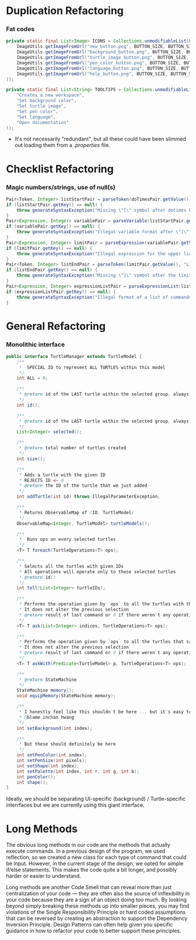 # Duplication Refactoring

### Fat codes 

``` java
private static final List<Image> ICONS = Collections.unmodifiableList(List.of(
    ImageUtils.getImageFromUrl("new_button.png", BUTTON_SIZE, BUTTON_SIZE),
    ImageUtils.getImageFromUrl("background_button.png", BUTTON_SIZE, BUTTON_SIZE),
    ImageUtils.getImageFromUrl("turtle_image_button.png", BUTTON_SIZE, BUTTON_SIZE),
    ImageUtils.getImageFromUrl("pen_color_button.png", BUTTON_SIZE, BUTTON_SIZE),
    ImageUtils.getImageFromUrl("language_button.png", BUTTON_SIZE, BUTTON_SIZE),
    ImageUtils.getImageFromUrl("help_button.png", BUTTON_SIZE, BUTTON_SIZE)
));

private static final List<String> TOOLTIPS = Collections.unmodifiableList(List.of(
    "Creates a new workspace",
    "Set background color",
    "Set turtle image",
    "Set pen color",
    "Set language",
    "Open documentation"
));
```

* It's not necessarily "redundant", but all these could have been slimmed out loading them from a *.properties* file.

# Checklist Refactoring

### Magic numbers/strings, use of null(s)

```java
Pair<Token, Integer> listStartPair = parseToken(doTimesPair.getValue(), "ListStart");
if (listStartPair.getKey() == null) {
    throw generateSyntaxException("Missing \"[\" symbol after dotimes keyword in a dotimes loop", listStartPair.getValue());
}
Pair<Expression, Integer> variablePair = parseVariable(listStartPair.getValue());
if (variablePair.getKey() == null) {
    throw generateSyntaxException("Illegal variable format after \"[\" in a dotimes loop", variablePair.getValue());
}
Pair<Expression, Integer> limitPair = parseExpression(variablePair.getValue());
if (limitPair.getKey() == null) {
    throw generateSyntaxException("Illegal expression for the upper limit value of the variable in a dotimes loop", limitPair.getValue());
}
Pair<Token, Integer> listEndPair = parseToken(limitPair.getValue(), "ListEnd");
if (listEndPair.getKey() == null) {
    throw generateSyntaxException("Missing \"]\" symbol after the limit value in a dotimes loop", limitPair.getValue());
}
Pair<Expression, Integer> expressionListPair = parseExpressionList(listEndPair.getValue());
if (expressionListPair.getKey() == null) {
    throw generateSyntaxException("Illegal format of a list of commands in a dotimes loop", expressionListPair.getValue());
}
```

# General Refactoring

### Monolithic interface

```java
public interface TurtleManager extends TurtleModel {
    /**
     *  SPECIAL ID to represent ALL TURTLES within this model
     */
    int ALL = 0;

    /**
     * @return id of the LAST turtle within the selected group, always > 0
     */
    int id();

    /**
     * @return id of the LAST turtle within the selected group, always > 0
     */
    List<Integer> selected();

    /**
     * @return total number of turtles created
     */
    int size();

    /**
     * Adds a turtle with the given ID
     * REJECTS ID <= 0
     * @return the ID of the turtle that we just added
     */
    int addTurtle(int id) throws IllegalParameterException;

    /**
     * Returns ObservableMap of (ID, TurtleModel)
     */
    ObservableMap<Integer, TurtleModel> turtleModels();

    /**
     *  Runs ops on every selected turtles
     */
    <T> T foreach(TurtleOperations<T> ops);

    /**
     * Selects all the turtles with given IDs
     * All operations will operate only to these selected turtles
     * @return id()
     */
    int tell(List<Integer> turtleIDs);

    /**
     * Performs the operation given by `ops` to all the turtles with the given IDs
     * It does not alter the previous selection
     * @return result of last command or 0 if there weren't any operations
     */
    <T> T ask(List<Integer> indices, TurtleOperations<T> ops);

    /**
     * Performs the operation given by `ops` to all the turtles that satisfy the predicate
     * It does not alter the previous selection
     * @return result of last command or 0 if there weren't any operations
     */
    <T> T askWith(Predicate<TurtleModel> p, TurtleOperations<T> ops);

    /**
     * @return StateMachine
     */
    StateMachine memory();
    void equipMemory(StateMachine memory);

    /**
     * I honestly feel like this shouldn't be here ... but it's easy to do
     * @blame inchan hwang
     */
    int setBackground(int index);

    /**
     * But these should definitely be here
     */
    int setPenColor(int index);
    int setPenSize(int pixels);
    int setShape(int index);
    int setPalette(int index, int r, int g, int b);
    int penColor();
    int shape();
}
```
Ideally, we should be separating UI-specific (background) / Turtle-specific interrfaces but we are currently using this giant interface.

# Long Methods

The obvious long methods in our code are the methods that actually execute commands. In a previous design of the program, we used reflection, so we created a new class for each type of command that could be input. However, in the current stage of the design, we opted for simple if/else statements. This makes the code quite a bit longer, and possibly harder or easier to understand.  

Long methods are another Code Smell that can reveal more than just centralization of your code — they are often also the source of inflexibility in your code because they are a sign of an object doing too much. By looking beyond simply breaking these methods up into smaller pieces, you may find violations of the Single Responsibility Principle or hard coded assumptions that can be reversed by creating an abstraction to support the Dependency Inversion Principle. Design Patterns can often help given you specific guidance in how to refactor your code to better support these principles.
